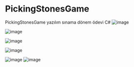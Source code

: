 # PickingStonesGame
PickingStonesGame yazılım sınama dönem ödevi
C#
![image](https://user-images.githubusercontent.com/61920968/157396879-3f2b823d-6b7f-4522-a520-fdcc8c0ec205.png)

![image](https://user-images.githubusercontent.com/61920968/157396835-2572f0c2-39a3-4f99-8e5d-6d68a16f1a3b.png)

![image](https://user-images.githubusercontent.com/61920968/157396949-c4b0b7bf-9325-4f50-8984-90dd5098f5d8.png)

![image](https://user-images.githubusercontent.com/61920968/157397017-56987c8e-52b8-450b-b7f5-11fd59cb08ae.png)

![image](https://user-images.githubusercontent.com/61920968/157397077-11530fef-fef2-4b49-9ae4-36850fa084db.png)
![image](https://user-images.githubusercontent.com/61920968/157397109-7e31331b-d74a-4123-bc88-2210f397e903.png)

